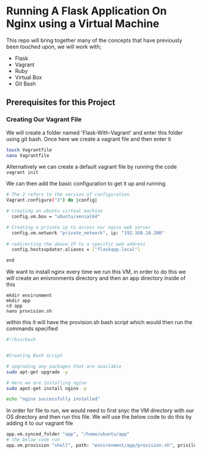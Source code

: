 # Running A Flask Application On Nginx using a Virtual Machine

This repo will bring together many of the concepts that have previously been touched upon, we will work with;
- Flask
- Vagrant
- Ruby
- Virtual Box
- Git Bash

## Prerequisites for this Project


### Creating Our Vagrant File
We will create a folder named 'Flask-With-Vagrant' and enter this folder using git bash. Once here we create a vagrant
file and then enter it
```bash
touch Vagrantfile
nano Vagrantfile
```

Alternatively we can create a default vagrant file by running the code ``` vagrant init ```

We can then add the basic configuration to get it up and running
```bash
# The 2 refers to the version of configuration
Vagrant.configure("2") do |config|

# creating an ubuntu virtual machine 
  config.vm.box = "ubuntu/xenial64"

# Creating a private ip to access our nginx web server
  config.vm.network "private_network", ip: "192.168.10.200"
  
# redirecting the above IP to a specific web address
  config.hostsupdater.aliases = ["flaskapp.local"]

end
```

We want to install nginx every time we run this VM, in order to do this we will create an enivronments directory and then
an app directory inside of this

```
mkdir environment
mkdir app
cd app
nano provision.sh
```


within this it will have the provision.sh bash script which would then run the commands specified
```bash
#!/bin/bash


#Creating Bash Script

# upgrading any packages that are available
sudo apt-get upgrade -y

# Here we are installing nginx
sudo apot-get install nginx -y

echo "nginx successfully installed"
```
In order for file to run, we would need to first snyc the VM directory with our OS directory and
then run this file. We will use the below code to do this by adding it to our vagrant file

```bash
app.vm.synced_folder "app", "/home/ubuntu/app"
# the below code run 
app.vm.provision "shell", path: "environment/app/provision.sh", privileged: false
```
